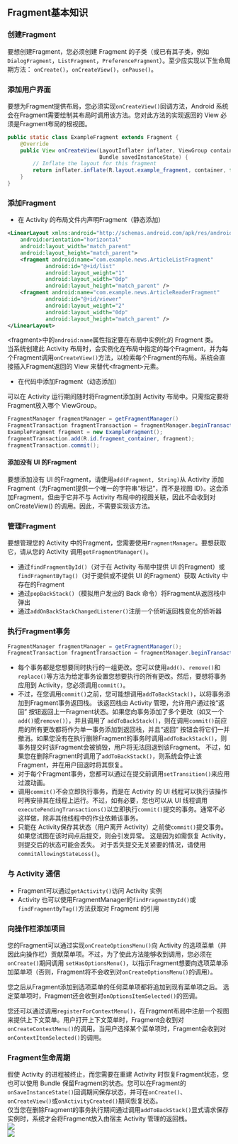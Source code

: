 ## Fragment基本知识
### 创建Fragment
要想创建Fragment，您必须创建 Fragment 的子类（或已有其子类，例如`DialogFragment`，`ListFragment`，`PreferenceFragment`）。至少应实现以下生命周期方法：
`onCreate()`，`onCreateView()`，`onPause()`。
### 添加用户界面
要想为Fragment提供布局，您必须实现`onCreateView()`回调方法，Android 系统会在Fragment需要绘制其布局时调用该方法。您对此方法的实现返回的 View 必须是Fragment布局的根视图。
```java 
public static class ExampleFragment extends Fragment {
    @Override
    public View onCreateView(LayoutInflater inflater, ViewGroup container,
                             Bundle savedInstanceState) {
        // Inflate the layout for this fragment
        return inflater.inflate(R.layout.example_fragment, container, false);
    }
}
```
### 添加Fragment
* 在 Activity 的布局文件内声明Fragment（静态添加）
```xml
<LinearLayout xmlns:android="http://schemas.android.com/apk/res/android"
    android:orientation="horizontal"
    android:layout_width="match_parent"
    android:layout_height="match_parent">
    <fragment android:name="com.example.news.ArticleListFragment"
            android:id="@+id/list"
            android:layout_weight="1"
            android:layout_width="0dp"
            android:layout_height="match_parent" />
    <fragment android:name="com.example.news.ArticleReaderFragment"
            android:id="@+id/viewer"
            android:layout_weight="2"
            android:layout_width="0dp"
            android:layout_height="match_parent" />
</LinearLayout>
```
\<fragment\>中的`android:name`属性指定要在布局中实例化的 Fragment 类。<br>
当系统创建此 Activity 布局时，会实例化在布局中指定的每个Fragment，并为每个Fragment调用`onCreateView()`方法，以检索每个Fragment的布局。系统会直接插入Fragment返回的 View 来替代\<fragment\>元素。
* 在代码中添加Fragment（动态添加）

可以在 Activity 运行期间随时将Fragment添加到 Activity 布局中。只需指定要将Fragment放入哪个 ViewGroup。
``` java
FragmentManager fragmentManager = getFragmentManager()
FragmentTransaction fragmentTransaction = fragmentManager.beginTransaction();
ExampleFragment fragment = new ExampleFragment();
fragmentTransaction.add(R.id.fragment_container, fragment);
fragmentTransaction.commit();
```
#### 添加没有 UI 的Fragment
要想添加没有 UI 的Fragment，请使用`add(Fragment, String)`从 Activity 添加Fragment（为Fragment提供一个唯一的字符串“标记”，而不是视图 ID）。这会添加Fragment，但由于它并不与 Activity 布局中的视图关联，因此不会收到对 onCreateView() 的调用。因此，不需要实现该方法。

### 管理Fragment
要想管理您的 Activity 中的Fragment，您需要使用`FragmentManager`。要想获取它，请从您的 Activity 调用`getFragmentManager()`。
* 通过`findFragmentById()`（对于在 Activity 布局中提供 UI 的Fragment）或`findFragmentByTag()`（对于提供或不提供 UI 的Fragment）获取 Activity 中存在的Fragment
* 通过`popBackStack()`（模拟用户发出的 Back 命令）将Fragment从返回栈中弹出
* 通过`addOnBackStackChangedListener()`注册一个侦听返回栈变化的侦听器

### 执行Fragment事务
``` java
FragmentManager fragmentManager = getFragmentManager();
FragmentTransaction fragmentTransaction = fragmentManager.beginTransaction();
```
* 每个事务都是您想要同时执行的一组更改。您可以使用`add()`、`remove()`和 `replace()`等方法为给定事务设置您想要执行的所有更改。然后，要想将事务应用到 Activity，您必须调用`commit()`。
* 不过，在您调用`commit()`之前，您可能想调用`addToBackStack()`，以将事务添加到Fragment事务返回栈。 该返回栈由 Activity 管理，允许用户通过按“返回” 按钮返回上一Fragment状态。如果您向事务添加了多个更改（如又一个`add()`或`remove()`），并且调用了 `addToBackStack()`，则在调用`commit()`前应用的所有更改都将作为单一事务添加到返回栈，并且“返回” 按钮会将它们一并撤消。如果您没有在执行删除Fragment的事务时调用`addToBackStack()`，则事务提交时该Fragment会被销毁，用户将无法回退到该Fragment。 不过，如果您在删除Fragment时调用了`addToBackStack()`，则系统会停止该Fragment，并在用户回退时将其恢复。
* 对于每个Fragment事务，您都可以通过在提交前调用`setTransition()`来应用过渡动画。
* 调用`commit()`不会立即执行事务，而是在 Activity 的 UI 线程可以执行该操作时再安排其在线程上运行。不过，如有必要，您也可以从 UI 线程调用`executePendingTransactions()`以立即执行`commit()`提交的事务。通常不必这样做，除非其他线程中的作业依赖该事务。
* 只能在 Activity保存其状态（用户离开 Activity）之前使`commit()`提交事务。如果您试图在该时间点后提交，则会引发异常。 这是因为如需恢复 Activity，则提交后的状态可能会丢失。 对于丢失提交无关紧要的情况，请使用`commitAllowingStateLoss()`。

### 与 Activity 通信
* Fragment可以通过`getActivity()`访问 Activity 实例
* Activity 也可以使用FragmentManager的`findFragmentById()`或`findFragmentByTag()`方法获取对 Fragment 的引用

### 向操作栏添加项目
您的Fragment可以通过实现`onCreateOptionsMenu()`向 Activity 的选项菜单（并因此向操作栏）贡献菜单项。不过，为了使此方法能够收到调用，您必须在`onCreate()`期间调用 `setHasOptionsMenu()`，以指示Fragment想要向选项菜单添加菜单项（否则，Fragment将不会收到对`onCreateOptionsMenu()`的调用）。<br>

您之后从Fragment添加到选项菜单的任何菜单项都将追加到现有菜单项之后。 选定菜单项时，Fragment还会收到对`onOptionsItemSelected()`的回调。<br>

您还可以通过调用`registerForContextMenu()`，在Fragment布局中注册一个视图来提供上下文菜单。用户打开上下文菜单时，Fragment会收到对 `onCreateContextMenu()`的调用。当用户选择某个菜单项时，Fragment会收到对`onContextItemSelected()`的调用。<br>

### Fragment生命周期
假使 Activity 的进程被终止，而您需要在重建 Activity 时恢复Fragment状态，您也可以使用 Bundle 保留Fragment的状态。您可以在Fragment的 `onSaveInstanceState()`回调期间保存状态，并可在`onCreate()`、`onCreateView()`或`onActivityCreated()`期间恢复状态。<br>
仅当您在删除Fragment的事务执行期间通过调用`addToBackStack()`显式请求保存实例时，系统才会将Fragment放入由宿主 Activity 管理的返回栈。<br>
![](https://github.com/nita22/StudyRoad/blob/master/Res/Pic/fragment_lifecycle.png?raw=true)<br>
![](https://github.com/nita22/StudyRoad/blob/master/Res/Pic/activity_fragment_lifecycle.png?raw=true)
